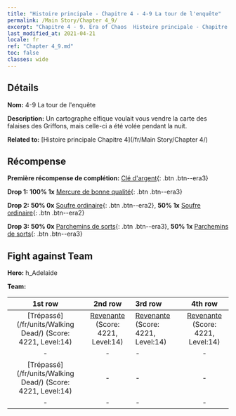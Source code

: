 ```yaml
---
title: "Histoire principale - Chapitre 4 - 4-9 La tour de l'enquête"
permalink: /Main Story/Chapter 4_9/
excerpt: "Chapitre 4 - 9. Era of Chaos  Histoire principale - Chapitre 4_9. 4-9 La tour de l'enquête"
last_modified_at: 2021-04-21
locale: fr
ref: "Chapter 4_9.md"
toc: false
classes: wide
---
```


## Détails

 **Nom:** 4-9 La tour de l'enquête

 **Description:** Un cartographe elfique voulait vous vendre la carte des falaises des Griffons, mais celle-ci a été volée pendant la nuit.

 **Related to:** [Histoire principale Chapitre 4](/fr/Main Story/Chapter 4/)

## Récompense

 **Première récompense de complétion:** [Clé d'argent](/fr/Items/con_693/){: .btn .btn--era3}

 **Drop 1:** **100% 1x** [Mercure de bonne qualité](/fr/Items/mat_14/){: .btn .btn--era3}

 **Drop 2:** **50% 0x** [Soufre ordinaire](/fr/Items/mat_9/){: .btn .btn--era2}, **50% 1x** [Soufre ordinaire](/fr/Items/mat_9/){: .btn .btn--era2}

 **Drop 3:** **50% 0x** [Parchemins de sorts](/fr/Items/con_694/){: .btn .btn--era3}, **50% 1x** [Parchemins de sorts](/fr/Items/con_694/){: .btn .btn--era3}


## Fight against Team
 **Hero:** h_Adelaide

 **Team:**


  | 1st row | 2nd row | 3rd row | 4th row |
  |:----:|:----:|:----|:----:|
  | [Trépassé](/fr/units/Walking Dead/) (Score: 4221, Level:14)  | [Revenante](/fr/units/Wight/) (Score: 4221, Level:14)  | [Revenante](/fr/units/Wight/) (Score: 4221, Level:14)  | [Revenante](/fr/units/Wight/) (Score: 4221, Level:14)  |
  | - | - | - | - |
  | [Trépassé](/fr/units/Walking Dead/) (Score: 4221, Level:14)  | - | - | - |
  | - | - | - | - |



